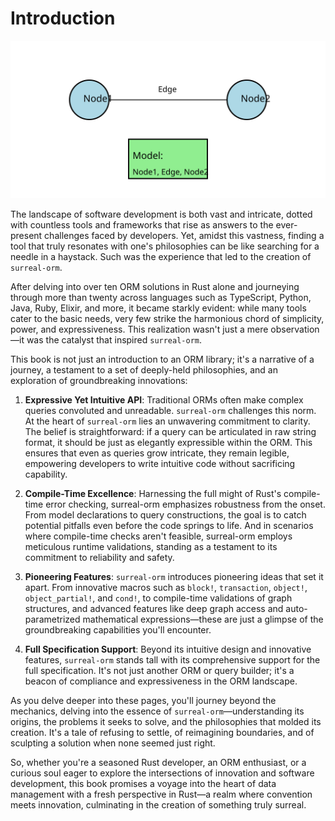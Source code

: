 # Introduction

![The Rust Logo](./assets/concept.svg)

The landscape of software development is both vast and intricate, dotted with
countless tools and frameworks that rise as answers to the ever-present
challenges faced by developers. Yet, amidst this vastness, finding a tool that
truly resonates with one's philosophies can be like searching for a needle in a
haystack. Such was the experience that led to the creation of `surreal-orm`.

After delving into over ten ORM solutions in Rust alone and journeying through
more than twenty across languages such as TypeScript, Python, Java, Ruby,
Elixir, and more, it became starkly evident: while many tools cater to the basic
needs, very few strike the harmonious chord of simplicity, power, and
expressiveness. This realization wasn't just a mere observation—it was the
catalyst that inspired `surreal-orm`.

This book is not just an introduction to an ORM library; it's a narrative of a
journey, a testament to a set of deeply-held philosophies, and an exploration of
groundbreaking innovations:

1. **Expressive Yet Intuitive API**: Traditional ORMs often make complex queries
   convoluted and unreadable. `surreal-orm` challenges this norm. At the heart
   of `surreal-orm` lies an unwavering commitment to clarity. The belief is
   straightforward: if a query can be articulated in raw string format, it
   should be just as elegantly expressible within the ORM. This ensures that
   even as queries grow intricate, they remain legible, empowering developers to
   write intuitive code without sacrificing capability.

2. **Compile-Time Excellence**: Harnessing the full might of Rust's compile-time
   error checking, surreal-orm emphasizes robustness from the onset. From model
   declarations to query constructions, the goal is to catch potential pitfalls
   even before the code springs to life. And in scenarios where compile-time
   checks aren't feasible, surreal-orm employs meticulous runtime validations,
   standing as a testament to its commitment to reliability and safety.

3. **Pioneering Features**: `surreal-orm` introduces pioneering ideas that set
   it apart. From innovative macros such as `block!`, `transaction`, `object!`,
   `object_partial!`, and `cond!`, to compile-time validations of graph
   structures, and advanced features like deep graph access and
   auto-parametrized mathematical expressions—these are just a glimpse of the
   groundbreaking capabilities you'll encounter.

4. **Full Specification Support**: Beyond its intuitive design and innovative
   features, `surreal-orm` stands tall with its comprehensive support for the
   full specification. It's not just another ORM or query builder; it's a beacon
   of compliance and expressiveness in the ORM landscape.

As you delve deeper into these pages, you'll journey beyond the mechanics,
delving into the essence of `surreal-orm`—understanding its origins, the
problems it seeks to solve, and the philosophies that molded its creation. It's
a tale of refusing to settle, of reimagining boundaries, and of sculpting a
solution when none seemed just right.

So, whether you're a seasoned Rust developer, an ORM enthusiast, or a curious
soul eager to explore the intersections of innovation and software development,
this book promises a voyage into the heart of data management with a fresh
perspective in Rust—a realm where convention meets innovation, culminating in
the creation of something truly surreal.
